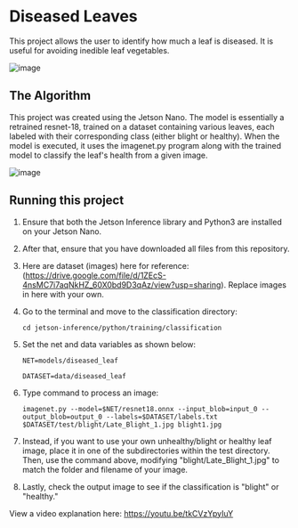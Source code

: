 # Diseased Leaves

 This project allows the user to identify how much a leaf is diseased. It is useful for avoiding inedible leaf vegetables.

![image](https://github.com/user-attachments/assets/479e4d28-492d-48f6-b1db-ea7ea09b9222)

## The Algorithm

This project was created using the Jetson Nano. The model is essentially a retrained resnet-18, trained on a dataset containing various leaves, each labeled with their corresponding class (either blight or healthy). When the model is executed, it uses the imagenet.py program along with the trained model to classify the leaf's health from a given image.

![image](https://github.com/user-attachments/assets/a94d6219-d804-4416-92a0-8be3156d27a7)


## Running this project

1. Ensure that both the Jetson Inference library and Python3 are installed on your Jetson Nano.
   
2. After that, ensure that you have downloaded all files from this repository.
   
3. Here are dataset (images) here for reference: (https://drive.google.com/file/d/1ZEcS-4nsMC7i7aqNkHZ_60X0bd9D3qAz/view?usp=sharing). Replace images in here with your own.
   
4. Go to the terminal and move to the classification directory:
   ```
   cd jetson-inference/python/training/classification
   ```
   
5. Set the net and data variables as shown below:
    ```
   NET=models/diseased_leaf
    ```
    ```
   DATASET=data/diseased_leaf
    ```
   
6. Type command to process an image:
    
   ```
   imagenet.py --model=$NET/resnet18.onnx --input_blob=input_0 --output_blob=output_0 --labels=$DATASET/labels.txt $DATASET/test/blight/Late_Blight_1.jpg blight1.jpg
   ```

7. Instead, if you want to use your own unhealthy/blight or healthy leaf image, place it in one of the subdirectories within the test directory. Then, use the command above, modifying "blight/Late_Blight_1.jpg" to match the folder and filename of your image.
    
8. Lastly, check the output image to see if the classification is "blight" or "healthy."
    
View a video explanation here: https://youtu.be/tkCVzYpyIuY
